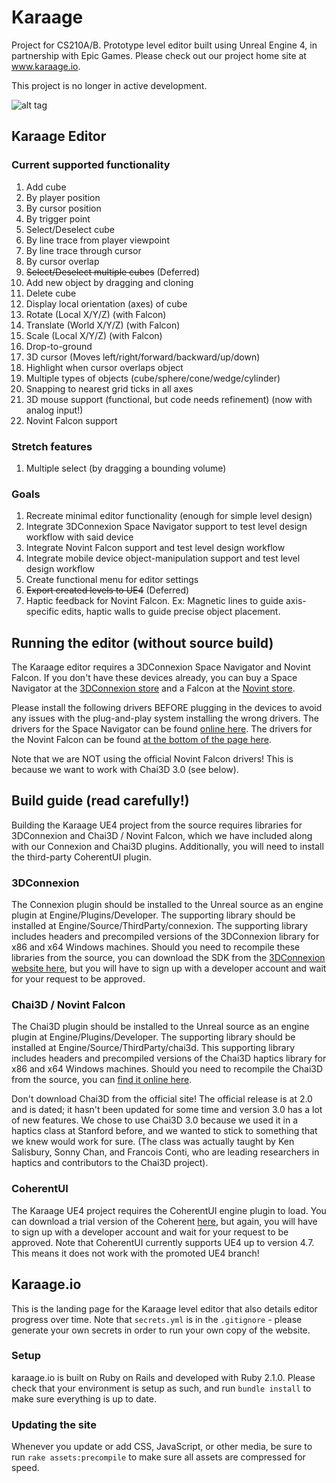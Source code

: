 # Karaage
Project for CS210A/B. Prototype level editor built using Unreal Engine 4, in partnership with Epic Games. Please check out our project home site at www.karaage.io.

This project is no longer in active development.

![alt tag](https://github.com/cs210/Karaage/blob/master/editor.png)

## Karaage Editor

### Current supported functionality
1. Add cube
  1. By player position
  2. By cursor position
  3. By trigger point
2. Select/Deselect cube
  1. By line trace from player viewpoint
  2. By line trace through cursor
  3. By cursor overlap
3. ~~Select/Deselect multiple cubes~~ (Deferred)
4. Add new object by dragging and cloning
5. Delete cube
6. Display local orientation (axes) of cube
7. Rotate (Local X/Y/Z) (with Falcon)
8. Translate (World X/Y/Z) (with Falcon)
9. Scale (Local X/Y/Z) (with Falcon)
10. Drop-to-ground
11. 3D cursor (Moves left/right/forward/backward/up/down)
12. Highlight when cursor overlaps object
13. Multiple types of objects (cube/sphere/cone/wedge/cylinder)
14. Snapping to nearest grid ticks in all axes
15. 3D mouse support (functional, but code needs refinement) (now with analog input!)
16. Novint Falcon support

### Stretch features
1. Multiple select (by dragging a bounding volume)

### Goals
1. Recreate minimal editor functionality (enough for simple level design)
2. Integrate 3DConnexion Space Navigator support to test level design workflow with said device
3. Integrate Novint Falcon support and test level design workflow
4. Integrate mobile device object-manipulation support and test level design workflow
5. Create functional menu for editor settings
6. ~~Export created levels to UE4~~ (Deferred)
7. Haptic feedback for Novint Falcon. Ex: Magnetic lines to guide axis-specific edits, haptic walls to guide precise object placement.

## Running the editor (without source build)
The Karaage editor requires a 3DConnexion Space Navigator and Novint Falcon. If you don't have these devices already, you can buy a Space Navigator at the [3DConnexion store](http://www.3dconnexion.com/buy/shop.html) and a Falcon at the [Novint store](https://www.novint.com/index.php/store).

Please install the following drivers BEFORE plugging in the devices to avoid any issues with the plug-and-play system installing the wrong drivers. The drivers for the Space Navigator can be found [online here](http://www.3dconnexion.com/service/drivers.html). The drivers for the Novint Falcon can be found [at the bottom of the page here](http://web.stanford.edu/class/cs277/assignments/index.html). 

Note that we are NOT using the official Novint Falcon drivers! This is because we want to work with Chai3D 3.0 (see below).

## Build guide (read carefully!)
Building the Karaage UE4 project from the source requires libraries for 3DConnexion and Chai3D / Novint Falcon, which we have included along with our Connexion and Chai3D plugins. Additionally, you will need to install the third-party CoherentUI plugin.

### 3DConnexion
The Connexion plugin should be installed to the Unreal source as an engine plugin at Engine/Plugins/Developer. The supporting library should be installed at Engine/Source/ThirdParty/connexion. The supporting library includes headers and precompiled versions of the 3DConnexion library for x86 and x64 Windows machines. Should you need to recompile these libraries from the source, you can download the SDK from the [3DConnexion website here](http://www.3dconnexion.com/service/software-developer.html), but you will have to sign up with a developer account and wait for your request to be approved.

### Chai3D / Novint Falcon
The Chai3D plugin should be installed to the Unreal source as an engine plugin at Engine/Plugins/Developer. The supporting library should be installed at Engine/Source/ThirdParty/chai3d. This supporting library includes headers and precompiled versions of the Chai3D haptics library for x86 and x64 Windows machines. Should you need to recompile the Chai3D from the source, you can [find it online here](http://web.stanford.edu/class/cs277/assignments/index.html). 

Don't download Chai3D from the official site! The official release is at 2.0 and is dated; it hasn't been updated for some time and version 3.0 has a lot of new features. We chose to use Chai3D 3.0 because we used it in a haptics class at Stanford before, and we wanted to stick to something that we knew would work for sure. (The class was actually taught by Ken Salisbury, Sonny Chan, and Francois Conti, who are leading researchers in haptics and contributors to the Chai3D project).

### CoherentUI
The Karaage UE4 project requires the CoherentUI engine plugin to load. You can download a trial version of the Coherent [here](https://coherent-labs.com/ue4/), but again, you will have to sign up with a developer account and wait for your request to be approved. Note that CoherentUI currently supports UE4 up to version 4.7. This means it does not work with the promoted UE4 branch!

## Karaage.io

This is the landing page for the Karaage level editor that also details editor progress over time. Note that `secrets.yml` is in the `.gitignore` - please generate your own secrets in order to run your own copy of the website.

### Setup

karaage.io is built on Ruby on Rails and developed with Ruby 2.1.0. Please check that your environment is setup as such, and run `bundle install` to make sure everything is up to date.

### Updating the site

Whenever you update or add CSS, JavaScript, or other media, be sure to run `rake assets:precompile` to make sure all assets are compressed for speed.
